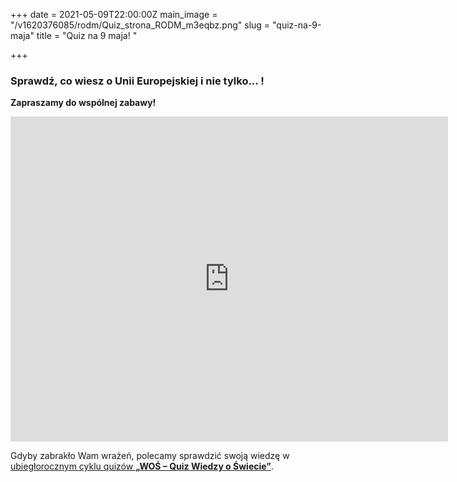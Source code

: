 +++
date = 2021-05-09T22:00:00Z
main_image = "/v1620376085/rodm/Quiz_strona_RODM_m3eqbz.png"
slug = "quiz-na-9-maja"
title = "Quiz na 9 maja! "

+++
### Sprawdź, co wiesz o Unii Europejskiej i nie tylko... !

**Zapraszamy do wspólnej zabawy!**

<div class="iframe google-maps"><iframe src="https://docs.google.com/forms/d/e/1FAIpQLSch8yX9o8iKlANcgsC9DDzF4TGaGENdFIB2z7PNx5FFLS1b4w/viewform?embedded=true" width="700" height="520" frameborder="0" marginheight="0" marginwidth="0">Ładuję…</iframe></div>

Gdyby zabrakło Wam wrażeń, polecamy sprawdzić swoją wiedzę w [ubiegłorocznym cyklu quizów **„WOŚ – Quiz Wiedzy o Świecie”**](https://www.rodm-lodz.pl/aktualnosci/wos-quiz-wiedzy-o-swiecie/).